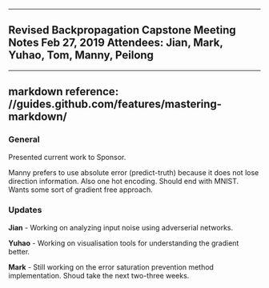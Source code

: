 -------------------------------------
Revised Backpropagation Capstone
Meeting Notes 
Feb 27, 2019
Attendees: Jian, Mark, Yuhao, Tom, Manny, Peilong
-------------------------------------
-------------------------------------
markdown reference: //guides.github.com/features/mastering-markdown/
-------------------------------------


### General

Presented current work to Sponsor. 

Manny prefers to use absolute error (predict-truth) because it does not lose direction information. Also one hot encoding. Should end with MNIST. Wants some sort of gradient free approach. 



###  Updates

**Jian** - Working on analyzing input noise using adverserial networks. 

**Yuhao** - Working on visualisation tools for understanding the gradient better. 

**Mark** - Still working on the error saturation prevention method implementation. Shoud take the next two-three weeks. 
 

